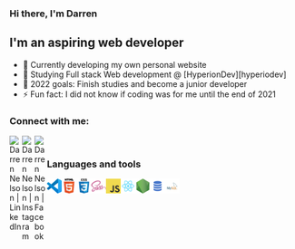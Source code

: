 ### Hi there, I'm Darren

## I'm an aspiring web developer

- 🧐 Currently developing my own personal website
- 🤯 Studying Full stack Web development @ [HyperionDev][hyperiodev]
- 🥅 2022 goals: Finish studies and become a junior developer
- ⚡ Fun fact: I did not know if coding was for me until the end of 2021

### Connect with me:

<a target="_blank" href="https://www.linkedin.com/in/darren-nelson-950a14169/"><img align="left" alt="Darren Nelson | LinkedIn" width="22px" src="https://cdn.jsdelivr.net/npm/simple-icons@v3/icons/linkedin.svg" /></a>
<a target="_blank" href="https://www.instagram.com/d_nelson10/"><img align="left" alt="Darren Nelson | Instagram" width="22px" src="https://cdn.jsdelivr.net/npm/simple-icons@v3/icons/instagram.svg" /></a>
<a target="_blank" href="https://www.facebook.com/profile.php?id=100009888397460"><img align="left" alt="Darren Nelson | Facebook" width="22px" src="https://cdn.jsdelivr.net/npm/simple-icons@v3/icons/facebook.svg" /></a>
<br />

### Languages and tools

<img align="left" alt="Visual Studio Code" width="26px" src="https://raw.githubusercontent.com/github/explore/80688e429a7d4ef2fca1e82350fe8e3517d3494d/topics/visual-studio-code/visual-studio-code.png" />
<img align="left" alt="HTML5" width="26px" src="https://raw.githubusercontent.com/github/explore/80688e429a7d4ef2fca1e82350fe8e3517d3494d/topics/html/html.png" />
<img align="left" alt="CSS3" width="26px" src="https://raw.githubusercontent.com/github/explore/80688e429a7d4ef2fca1e82350fe8e3517d3494d/topics/css/css.png" />
<img align="left" alt="Sass" width="26px" src="https://raw.githubusercontent.com/github/explore/80688e429a7d4ef2fca1e82350fe8e3517d3494d/topics/sass/sass.png" />
<img align="left" alt="JavaScript" width="26px" src="https://raw.githubusercontent.com/github/explore/80688e429a7d4ef2fca1e82350fe8e3517d3494d/topics/javascript/javascript.png" />
<img align="left" alt="React" width="26px" src="https://raw.githubusercontent.com/github/explore/80688e429a7d4ef2fca1e82350fe8e3517d3494d/topics/react/react.png" />
<img align="left" alt="Node.js" width="26px" src="https://raw.githubusercontent.com/github/explore/80688e429a7d4ef2fca1e82350fe8e3517d3494d/topics/nodejs/nodejs.png" />
<img align="left" alt="SQL" width="26px" src="https://raw.githubusercontent.com/github/explore/80688e429a7d4ef2fca1e82350fe8e3517d3494d/topics/sql/sql.png" />
<img align="left" alt="MySQL" width="26px" src="https://raw.githubusercontent.com/github/explore/80688e429a7d4ef2fca1e82350fe8e3517d3494d/topics/mysql/mysql.png" />

<!-- <br />
<br />

[instagram]: <a href="https://www.instagram.com/d_nelson10/" target="blank"></a>
[facebook]: <a href="https://www.facebook.com/profile.php?id=100009888397460" target="blank"></a>
[linkedin]: <a href="https://www.linkedin.com/in/darren-nelson-950a14169/" target="blank"></a> -->
